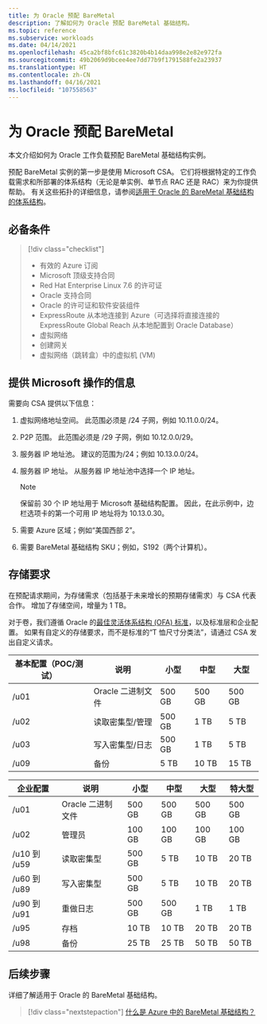 ```yaml
---
title: 为 Oracle 预配 BareMetal
description: 了解如何为 Oracle 预配 BareMetal 基础结构。
ms.topic: reference
ms.subservice: workloads
ms.date: 04/14/2021
ms.openlocfilehash: 45ca2bf8bfc61c3820b4b14daa998e2e82e972fa
ms.sourcegitcommit: 49b2069d9bcee4ee7dd77b9f1791588fe2a23937
ms.translationtype: HT
ms.contentlocale: zh-CN
ms.lasthandoff: 04/16/2021
ms.locfileid: "107558563"
---
```

# <a name="provision-baremetal-for-oracle"></a>为 Oracle 预配 BareMetal

本文介绍如何为 Oracle 工作负载预配 BareMetal 基础结构实例。 

预配 BareMetal 实例的第一步是使用 Microsoft CSA。 它们将根据特定的工作负载需求和所部署的体系结构（无论是单实例、单节点 RAC 还是 RAC）来为你提供帮助。 有关这些拓扑的详细信息，请参阅[适用于 Oracle 的 BareMetal 基础结构的体系结构](oracle-baremetal-architecture.md)。

## <a name="prerequisites"></a>必备条件

> [!div class="checklist"]
> * 有效的 Azure 订阅
> * Microsoft 顶级支持合同
> * Red Hat Enterprise Linux 7.6 的许可证
> * Oracle 支持合同 
> * Oracle 的许可证和软件安装组件
> * ExpressRoute 从本地连接到 Azure（可选择将直接连接的 ExpressRoute Global Reach 从本地配置到 Oracle Database）    
> * 虚拟网络
> * 创建网关
> * 虚拟网络（跳转盒）中的虚拟机 (VM)

## <a name="information-to-provide-microsoft-operations"></a>提供 Microsoft 操作的信息

需要向 CSA 提供以下信息：

1. 虚拟网络地址空间。 此范围必须是 /24 子网，例如 10.11.0.0/24。
2. P2P 范围。 此范围必须是 /29 子网，例如 10.12.0.0/29。
3. 服务器 IP 地址池。 建议的范围为/24；例如 10.13.0.0/24。
4. 服务器 IP 地址。 从服务器 IP 地址池中选择一个 IP 地址。

    > [!Note] 
    > 保留前 30 个 IP 地址用于 Microsoft 基础结构配置。 因此，在此示例中，边栏选项卡的第一个可用 IP 地址将为 10.13.0.30。

5. 需要 Azure 区域；例如“美国西部 2”。
6. 需要 BareMetal 基础结构 SKU；例如，S192（两个计算机）。

## <a name="storage-requirements"></a>存储要求

在预配请求期间，为存储需求（包括基于未来增长的预期存储需求）与 CSA 代表合作。 增加了存储空间，增量为 1 TB。

对于卷，我们遵循 Oracle 的[最佳灵活体系结构 (OFA) 标准](https://docs.oracle.com/en/database/oracle/oracle-database/19/ladbi/about-the-optimal-flexible-architecture-standard.html#GUID-6619CDB7-9667-426E-8471-5A996707D093)，以及标准层和企业配置。 如果有自定义的存储要求，而不是标准的“T 恤尺寸分类法”，请通过 CSA 发出自定义请求。

| 基本配置（POC/测试） | 说明 | 小型 | 中型 | 大型 |
| --- | --- | --- | --- | --- |
| /u01 | Oracle 二进制文件 | 500 GB | 500 GB | 500 GB |
| /u02 | 读取密集型/管理 | 500 GB | 1 TB | 5 TB |
| /u03 | 写入密集型/日志 | 500 GB | 1 TB | 5 TB |
| /u09 | 备份 | 5 TB | 10 TB | 15 TB |

| 企业配置 | 说明 | 小型 | 中型 | 大型 | 特大型 |
| --- | --- | --- | --- | --- | --- |
| /u01 | Oracle 二进制文件 | 500 GB | 500 GB | 500 GB | 500 GB |
| /u02 | 管理员 | 100 GB | 100 GB | 100 GB | 100 GB |
| /u10 到 /u59 | 读取密集型 | 500 GB | 5 TB | 10 TB | 20 TB |
| /u60 到 /u89 | 写入密集型 | 500 GB | 5 TB | 10 TB | 20 TB |
| /u90 到 /u91 | 重做日志 | 500 GB | 500 GB | 1 TB | 1 TB |
| /u95 | 存档 | 10 TB | 10 TB | 20 TB | 20 TB |
| /u98 | 备份 | 25 TB | 25 TB | 50 TB | 50 TB |

## <a name="next-step"></a>后续步骤

详细了解适用于 Oracle 的 BareMetal 基础结构。

> [!div class="nextstepaction"]
> [什么是 Azure 中的 BareMetal 基础结构？](../../concepts-baremetal-infrastructure-overview.md)
